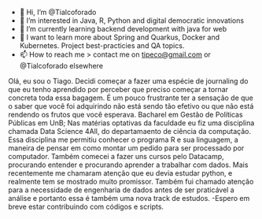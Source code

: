 - 👋 Hi, I’m @Tialcoforado
- 👀 I’m interested in Java, R, Python and digital democratic innovations
- 🌱 I’m currently learning backend development with java for web
- 💞️ I want to learn more about Spring and Quarkus, Docker and Kubernetes. Project best-practicies and QA topics.
- 📫 How to reach me > contact me on tipeco@gmail.com or @Tialcoforado elsewhere

Olá, eu sou o Tiago. Decidi começar a fazer uma espécie de journaling do que eu tenho aprendido por perceber que preciso começar a tornar concreta toda essa bagagem. É um pouco frustrante ter a sensação de que o saber que você foi adquirindo não está sendo tão efetivo ou que não está rendendo os frutos que você esperava. Bacharel em Gestão de Políticas Públicas em UnB; Nas matérias optativas da faculdade eu fiz uma disciplina chamada Data Science 4All, do departamaento de ciência da computação. Essa disciplina me permitiu conhecer o programa R e sua linguagem, a maneira de pensar em como montar um pedido para ser processado por computador. Também comecei a fazer uns cursos pelo Datacamp, procurando entender e procurando aprender a trabalhar com dados. Mais recentemente me chamaram atenção que eu devia estudar python, e realmente tem se mostrado muito promissor. Também fui chamado atenção para a necessidade de engenharia de dados antes de ser praticável a análise e portanto essa é também uma nova track de estudos.
-Espero em breve estar contribuindo com códigos e scripts.



<!---
Tialcoforado/Tialcoforado is a ✨ special ✨ repository because its `README.md` (this file) appears on your GitHub profile.
You can click the Preview link to take a look at your changes.
--->
